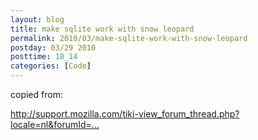 ```yaml
---
layout: blog
title: make sqlite work with snow leopard
permalink: 2010/03/make-sqlite-work-with-snow-leopard
postday: 03/29 2010
posttime: 18_14
categories: [Code]
---
```


<script src="https://gist.github.com/860770.js?file=snow-leopard-sqlite.sh"></script><p>
copied from:</p>
<p><a href="http://support.mozilla.com/tiki-view_forum_thread.php?locale=nl&amp;forumId=1&amp;comments_parentId=432894" title="http://support.mozilla.com/tiki-view_forum_thread.php?locale=nl&amp;forumId=1&amp;comments_parentId=432894">http://support.mozilla.com/tiki-view_forum_thread.php?locale=nl&amp;forumId=...</a></p>
